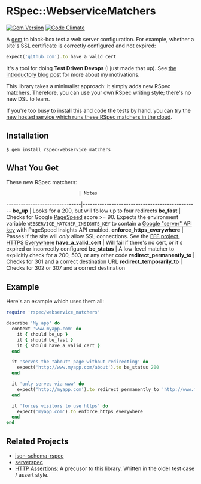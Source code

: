 # RSpec::WebserviceMatchers

[![Gem Version](https://badge.fury.io/rb/rspec-webservice_matchers.png)](http://badge.fury.io/rb/rspec-webservice_matchers)  [![Code Climate](https://codeclimate.com/github/dogweather/rspec-webservice_matchers.png)](https://codeclimate.com/github/dogweather/rspec-webservice_matchers)


A [gem](https://rubygems.org/gems/rspec-webservice_matchers) to black-box test a web server configuration. For example, whether a site's SSL certificate is correctly configured and not expired:

```ruby
expect('github.com').to have_a_valid_cert
```

It's a tool for doing **Test Driven Devops** (I just made that up). See [the introductory blog post](http://robb.weblaws.org/2014/01/16/new-open-source-library-for-test-driven-devops/) for more about my motivations.

This library takes a minimalist approach: it simply adds new RSpec matchers. Therefore, you can use your own RSpec writing style; there's no new DSL to learn.

If you're too busy to install this and code the tests by hand, you can try the [new hosted service which runs these RSpec matchers in the cloud](http://nonstop.qa).


Installation
------------
```Shell
$ gem install rspec-webservice_matchers
```

What You Get
------------
These new RSpec matchers:

                               | Notes
-------------------------------|------------------------------------------------
**be_up**                      | Looks for a 200, but will follow up to four redirects
**be_fast**                    | Checks for Google [PageSpeed](https://developers.google.com/speed/pagespeed/insights/) score >= 90. Expects the environment variable `WEBSERVICE_MATCHER_INSIGHTS_KEY` to contain a [Google "server" API key](https://developers.google.com/speed/docs/insights/v2/getting-started) with PageSpeed Insights API enabled.
**enforce_https_everywhere**   | Passes if the site will _only_ allow SSL connections. See the [EFF project, HTTPS Everywhere](https://www.eff.org/https-everywhere)
**have_a_valid_cert**          | Will fail if there's no cert, or it's expired or incorrectly configured
**be_status**                  | A low-level matcher to explicitly check for a 200, 503, or any other code
**redirect_permanently_to**    | Checks for 301 and a correct destination URL
**redirect_temporarily_to**    | Checks for 302 or 307 and a correct destination


Example
-------

Here's an example which uses them all:

```Ruby
require 'rspec/webservice_matchers'

describe 'My app' do
  context 'www.myapp.com' do
    it { should be_up }
    it { should be_fast }
    it { should have_a_valid_cert }
  end

  it 'serves the "about" page without redirecting' do
    expect('http://www.myapp.com/about').to be_status 200
  end

  it 'only serves via www' do
    expect('http://myapp.com').to redirect_permanently_to 'http://www.myapp.com/'
  end

  it 'forces visitors to use https' do
    expect('myapp.com').to enforce_https_everywhere
  end
end
```

Related Projects
----------------
* [json-schema-rspec](https://github.com/sharethrough/json-schema-rspec)
* [serverspec](http://serverspec.org)
* [HTTP Assertions](https://github.com/dogweather/HTTP-Assertions): A precusor to this library. Written in the older test case / assert style.
